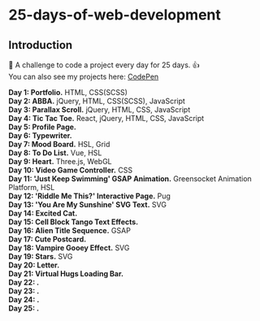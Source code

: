 # 25-days-of-web-development
## Introduction
📅 A challenge to code a project every day for 25 days. 👍 \
You can also see my projects here: [CodePen](https://codepen.io/zekaeria)

**Day 1: Portfolio.** HTML, CSS(SCSS)\
**Day 2: ABBA.** jQuery, HTML, CSS(SCSS), JavaScript \
**Day 3: Parallax Scroll.** jQuery, HTML, CSS, JavaScript \
**Day 4: Tic Tac Toe.** React, jQuery, HTML, CSS, JavaScript \
**Day 5: Profile Page.** \
**Day 6: Typewriter.** \
**Day 7: Mood Board.** HSL, Grid \
**Day 8: To Do List.** Vue, HSL  \
**Day 9: Heart.** Three.js, WebGL \
**Day 10: Video Game Controller.** CSS \
**Day 11: 'Just Keep Swimming' GSAP Animation.** Greensocket Animation Platform, HSL \
**Day 12: 'Riddle Me This?' Interactive Page.** Pug \
**Day 13: 'You Are My Sunshine' SVG Text.** SVG \
**Day 14: Excited Cat.**  \
**Day 15: Cell Block Tango Text Effects.** \
**Day 16: Alien Title Sequence.** GSAP \
**Day 17: Cute Postcard.**  \
**Day 18: Vampire Gooey Effect.** SVG \
**Day 19: Stars.** SVG \
**Day 20: Letter.** \
**Day 21: Virtual Hugs Loading Bar.**   \
**Day 22: .** \
**Day 23: .** \
**Day 24: .**   \
**Day 25: .**
